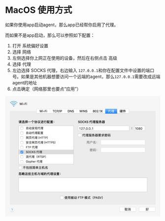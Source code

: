 # MacOS 使用方式

如果你使用app启动agent，那么app已经帮你启用了代理。

而如果不是app启动，那么可以参照如下配置：

1. 打开 系统偏好设置
2. 选择 网络
3. 左侧选择你上网正在使用的设备，然后在右侧点击 高级
4. 选择 代理
5. 左边选择 SOCKS 代理，右边输入 `127.0.0.1`和你在配置文件中设置的端口号。如果是其他机器想要访问一个远端的agent，那么`127.0.0.1`需要改成远端agent的地址
6. 点击确定（网络那里也要点“应用”）

![](https://github.com/asdltqlawsl/anti-gfw-websocks-doc/blob/master/pics/macos-socks5-config.png?raw=true)
